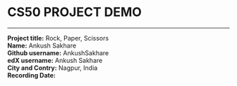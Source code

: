 # **CS50 PROJECT DEMO**
***
**Project title:** Rock, Paper, Scissors            
**Name:** Ankush Sakhare            
**Github username:** AnkushSakhare          
**edX username:** Ankush Sakhare            
**City and Contry:** Nagpur, India          
**Recording Date:**         